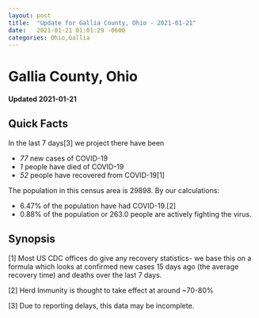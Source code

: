 ```yaml
---
layout: post
title:  "Update for Gallia County, Ohio - 2021-01-21"
date:   2021-01-21 01:01:29 -0600
categories: Ohio,Gallia
---
```


# Gallia County, Ohio
#### Updated 2021-01-21

## Quick Facts

In the last 7 days[3] we project there have been
- *77* new cases of COVID-19
- *1* people have died of COVID-19
- *52* people have recovered from COVID-19[1]

The population in this census area is 29898. By our calculations:
- 6.47% of the population have had COVID-19.[2]
- 0.88% of the population or 263.0 people are actively fighting the virus.

## Synopsis




[1] Most US CDC offices do give any recovery statistics- we base this on a formula which looks at confirmed new cases
15 days ago (the average recovery time) and deaths over the last 7 days.

[2] Herd Immunity is thought to take effect at around ~70-80%

[3] Due to reporting delays, this data may be incomplete.
 
    